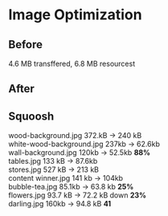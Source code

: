 # Image Optimization


## Before 
4.6 MB transffered, 6.8 MB resourcest

## After

## Squoosh
wood-background.jpg 372.kB -> 240 kB <br/>
white-wood-background.jpg 237kb -> 62.6kb <br/>
wall-background.jpg 120kb -> 52.5kb  **88%** <br/>
tables.jpg 133 kB -> 87.6kb  <br/>
stores.jpg 527 kB -> 213 kB <br/>
content winner.jpg 141 kb -> 104kb <br/>
bubble-tea.jpg 85.1kb -> 63.8 kb **25%** <br/>
flowers.jpg 93.7 kB -> 72.2 kB down **23%** <br/>
darling.jpg 160kb -> 94.8 kB **41** <br />